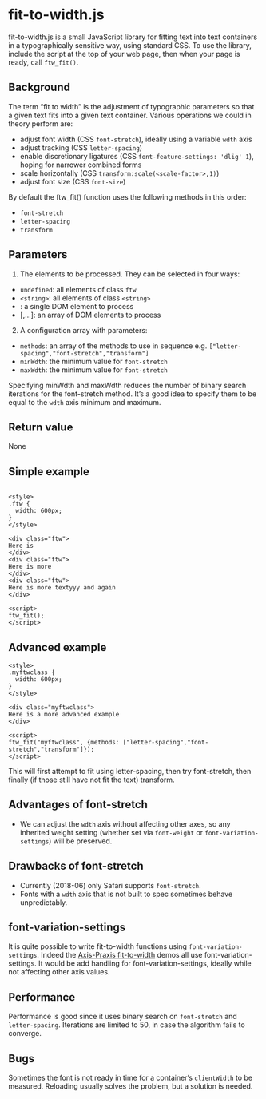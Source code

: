 # fit-to-width.js

fit-to-width.js is a small JavaScript library for fitting text into text containers in a typographically sensitive way, using standard CSS.
To use the library, include the script at the top of your web page, then when your page is ready, call `ftw_fit()`.

## Background
The term “fit to width” is the adjustment of typographic parameters so that a given text fits into a given text container.
Various operations we could in theory perform are:

* adjust font width (CSS `font-stretch`), ideally using a variable `wdth` axis
* adjust tracking (CSS `letter-spacing`)
* enable discretionary ligatures (CSS `font-feature-settings: 'dlig' 1`), hoping for narrower combined forms
* scale horizontally (CSS `transform:scale(<scale-factor>,1)`)
* adjust font size (CSS `font-size`)

By default the ftw_fit() function uses the following methods in this order:
* `font-stretch`
* `letter-spacing`
* `transform`

## Parameters
1. The elements to be processed. They can be selected in four ways:
  * `undefined`: all elements of class `ftw`
  * `<string>`: all elements of class `<string>`
  * <DOM element>: a single DOM element to process
  * [<DOM element>,…]: an array of DOM elements to process
2. A configuration array with parameters:
  * `methods`: an array of the methods to use in sequence e.g. `["letter-spacing","font-stretch","transform"]`
  * `minWdth`: the minimum value for `font-stretch`
  * `maxWdth`: the minimum value for `font-stretch`
  
Specifying minWdth and maxWdth reduces the number of binary search iterations for the font-stretch method. It’s a good idea to specify them to be equal to the 
`wdth` axis minimum and maximum.

## Return value
None

## Simple example

```

<style>
.ftw {
  width: 600px;
}
</style>

<div class="ftw">
Here is 
</div>
<div class="ftw">
Here is more
</div>
<div class="ftw">
Here is more textyyy and again
</div>

<script>
ftw_fit();
</script>

```


## Advanced example

```
<style>
.myftwclass {
  width: 600px;
}
</style>

<div class="myftwclass">
Here is a more advanced example
</div>

<script>
ftw_fit("myftwclass", {methods: ["letter-spacing","font-stretch","transform"]});
</script>
```
This will first attempt to fit using letter-spacing, then try font-stretch, then finally (if those still have not fit the text) transform.

## Advantages of font-stretch

* We can adjust the `wdth` axis without affecting other axes, so any inherited weight setting
(whether set via `font-weight` or `font-variation-settings`) will be preserved.

## Drawbacks of font-stretch

* Currently (2018-06) only Safari supports `font-stretch`.
* Fonts with a `wdth` axis that is not built to spec sometimes behave unpredictably.

## font-variation-settings

It is quite possible to write fit-to-width functions using `font-variation-settings`. Indeed the [Axis-Praxis fit-to-width](https://www.axis-praxis.org/playground/) demos all use 
font-variation-settings. It would be add handling for font-variation-settings, ideally while not affecting other axis values.

## Performance

Performance is good since it uses binary search on `font-stretch` and `letter-spacing`. Iterations are limited to 50, in case the algorithm fails to converge.

## Bugs

Sometimes the font is not ready in time for a container’s `clientWidth` to be measured. Reloading usually solves the problem, but 
a solution is needed.
